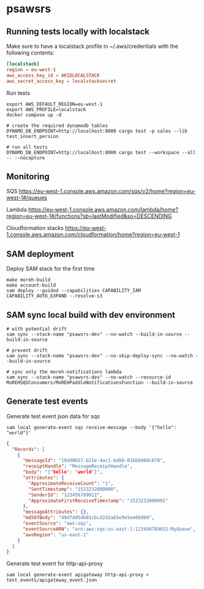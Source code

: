 # psawsrs

## Running tests locally with localstack

Make sure to have a localstack profile in ~/.aws/credentials with the following contents:

```toml
[localstack]
region = eu-west-1
aws_access_key_id = AKIDLOCALSTACK
aws_secret_access_key = localstacksecret
```

Run tests

```shell
export AWS_DEFAULT_REGION=eu-west-1
export AWS_PROFILE=localstack
docker compose up -d

# create the required dynamodb tables
DYNAMO_DB_ENDPOINT=http://localhost:8000 cargo test -p sales --lib test_insert_persion

# run all tests
DYNAMO_DB_ENDPOINT=http://localhost:8000 cargo test --workspace --all -- --nocapture
```

## Monitoring

SQS
https://eu-west-1.console.aws.amazon.com/sqs/v2/home?region=eu-west-1#/queues

Lambda
https://eu-west-1.console.aws.amazon.com/lambda/home?region=eu-west-1#/functions?sb=lastModified&so=DESCENDING

Cloudformation stacks
https://eu-west-1.console.aws.amazon.com/cloudformation/home?region=eu-west-1

## SAM deployment

Deploy SAM stack for the first time

```shell
make moreh-build
make account-build
sam deploy --guided --capabilities CAPABILITY_IAM CAPABILITY_AUTO_EXPAND --resolve-s3
```

## SAM sync local build with dev environment

```shell
# with potential drift
sam sync --stack-name "psawsrs-dev" --no-watch --build-in-source --build-in-source

# prevent drift
sam sync --stack-name "psawsrs-dev" --no-skip-deploy-sync --no-watch --build-in-source

# sync only the moreh-notifications lambda
sam sync --stack-name "psawsrs-dev" --no-watch --resource-id MoREHSQSConsumers/MoREHPaddleNotificationsFunction --build-in-source
```

## Generate test events

Generate test event json data for sqs

```shell
sam local generate-event sqs receive-message --body '{"hello": "world"}'
```

```json
{
  "Records": [
    {
      "messageId": "19dd0b57-b21e-4ac1-bd88-01bbb068cb78",
      "receiptHandle": "MessageReceiptHandle",
      "body": "{"hello": "world"}",
      "attributes": {
        "ApproximateReceiveCount": "1",
        "SentTimestamp": "1523232000000",
        "SenderId": "123456789012",
        "ApproximateFirstReceiveTimestamp": "1523232000001"
      },
      "messageAttributes": {},
      "md5OfBody": "49dfdd54b01cbcd2d2ab5e9e5ee6b9b9",
      "eventSource": "aws:sqs",
      "eventSourceARN": "arn:aws:sqs:us-east-1:123456789012:MyQueue",
      "awsRegion": "us-east-1"
    }
  ]
}
```

Generate test event for http-api-proxy

```shell
sam local generate-event apigateway http-api-proxy > test_events/apigateway_event.json
```
